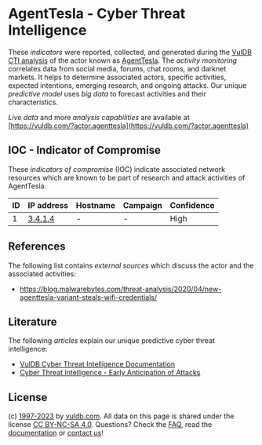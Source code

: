 # AgentTesla - Cyber Threat Intelligence

These _indicators_ were reported, collected, and generated during the [VulDB CTI analysis](https://vuldb.com/?kb.cti) of the actor known as [AgentTesla](https://vuldb.com/?actor.agenttesla). The _activity monitoring_ correlates data from social media, forums, chat rooms, and darknet markets. It helps to determine associated actors, specific activities, expected intentions, emerging research, and ongoing attacks. Our unique _predictive model_ uses _big data_ to forecast activities and their characteristics.

_Live data_ and more _analysis capabilities_ are available at [https://vuldb.com/?actor.agenttesla](https://vuldb.com/?actor.agenttesla)

## IOC - Indicator of Compromise

These _indicators of compromise_ (IOC) indicate associated network resources which are known to be part of research and attack activities of AgentTesla.

ID | IP address | Hostname | Campaign | Confidence
-- | ---------- | -------- | -------- | ----------
1 | [3.4.1.4](https://vuldb.com/?ip.3.4.1.4) | - | - | High

## References

The following list contains _external sources_ which discuss the actor and the associated activities:

* https://blog.malwarebytes.com/threat-analysis/2020/04/new-agenttesla-variant-steals-wifi-credentials/

## Literature

The following _articles_ explain our unique predictive cyber threat intelligence:

* [VulDB Cyber Threat Intelligence Documentation](https://vuldb.com/?kb.cti)
* [Cyber Threat Intelligence - Early Anticipation of Attacks](https://www.scip.ch/en/?labs.20201022)

## License

(c) [1997-2023](https://vuldb.com/?kb.changelog) by [vuldb.com](https://vuldb.com/?kb.about). All data on this page is shared under the license [CC BY-NC-SA 4.0](https://creativecommons.org/licenses/by-nc-sa/4.0/). Questions? Check the [FAQ](https://vuldb.com/?kb.faq), read the [documentation](https://vuldb.com/?kb) or [contact us](https://vuldb.com/?contact)!
